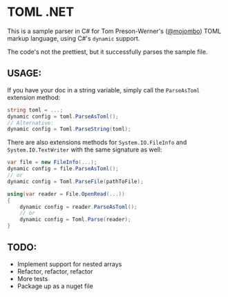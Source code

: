 TOML .NET
=========

This is a sample parser in C# for Tom Preson-Werner's ([@mojombo][1]) TOML markup language, using C#'s `dynamic` support.

The code's not the prettiest, but it successfully parses the sample file.

[1]: http://github.com/mojombo

USAGE:
------

If you have your doc in a string variable, simply call the `ParseAsToml` extension method:

```c#
string toml = ...;
dynamic config = toml.ParseAsToml();
// Alternative:
dynamic config = Toml.ParseString(toml);
```

There are also extensions methods for `System.IO.FileInfo` and `System.IO.TextWriter` with the same signature as well:

```c#
var file = new FileInfo(...);
dynamic config = file.ParseAsToml();
// or
dynamic config = Toml.ParseFile(pathToFile);

using(var reader = File.OpenRead(...))
{
	dynamic config = reader.ParseAsToml();
    // or
    dynamic config = Toml.Parse(reader);
}
```

TODO:
-----
* Implement support for nested arrays
* Refactor, refactor, refactor
* More tests
* Package up as a nuget file